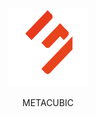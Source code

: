 <p align="center" width="100%">
    <img width="25%" src="src/assets/images/logo/logo.png"> 
</p>

<p align="center" width="100%">METACUBIC</p>
